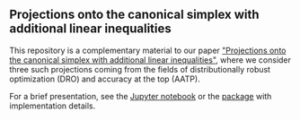 ## Projections onto the canonical simplex with additional linear inequalities

This repository is a complementary material to our paper ["Projections onto the canonical simplex with additional linear inequalities"](https://arxiv.org/abs/1905.03488), where we consider three such projections coming from the fields of distributionally robust optimization (DRO) and accuracy at the top (AATP).

For a brief presentation, see the [Jupyter notebook](https://github.com/VaclavMacha/ProjectionsExamples/blob/master/examples.ipynb) or the [package](https://github.com/VaclavMacha/Projections) with implementation details.
